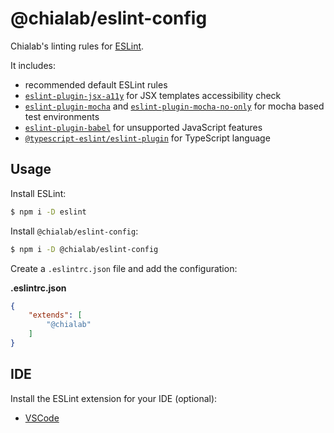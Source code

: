 # @chialab/eslint-config

Chialab's linting rules for [ESLint](https://eslint.org/).

It includes:
* recommended default ESLint rules
* [`eslint-plugin-jsx-a11y`](https://www.npmjs.com/package/eslint-plugin-jsx-a11y) for JSX templates accessibility check
* [`eslint-plugin-mocha`](https://www.npmjs.com/package/eslint-plugin-mocha) and [`eslint-plugin-mocha-no-only`](https://www.npmjs.com/package/eslint-plugin-mocha-no-only) for mocha based test environments
* [`eslint-plugin-babel`](https://www.npmjs.com/package/eslint-plugin-babel) for unsupported JavaScript features
* [`@typescript-eslint/eslint-plugin`](https://www.npmjs.com/package/@typescript-eslint/eslint-plugin) for TypeScript language

## Usage

Install ESLint:

```sh
$ npm i -D eslint
```

Install `@chialab/eslint-config`:

```sh
$ npm i -D @chialab/eslint-config
```

Create a `.eslintrc.json` file and add the configuration:

**.eslintrc.json**
```json
{
    "extends": [
        "@chialab"
    ]
}
```

## IDE

Install the ESLint extension for your IDE (optional):

* [VSCode](https://marketplace.visualstudio.com/items?itemName=dbaeumer.vscode-eslint)
